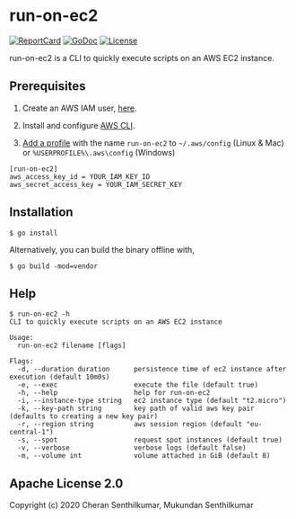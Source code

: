 # run-on-ec2
[![ReportCard][reportcard-image]][reportcard-url] [![GoDoc][godoc-image]][godoc-url] [![License][license-image]][license-url]

run-on-ec2 is a CLI to quickly execute scripts on an AWS EC2 instance.

## Prerequisites
1. Create an AWS IAM user, [here](https://console.aws.amazon.com/iam/home?#/users).

2. Install and configure [AWS CLI](https://docs.aws.amazon.com/cli/latest/userguide/cli-chap-welcome.html).

3. [Add a profile](https://docs.aws.amazon.com/cli/latest/userguide/cli-configure-profiles.html) with the name `run-on-ec2` to `~/.aws/config` (Linux & Mac) or `%USERPROFILE%\.aws\config` (Windows) 
```
[run-on-ec2]
aws_access_key_id = YOUR_IAM_KEY_ID
aws_secret_access_key = YOUR_IAM_SECRET_KEY
```

## Installation
```
$ go install
```

Alternatively, you can build the binary offline with,
```
$ go build -mod=vendor
```

## Help
```
$ run-on-ec2 -h
CLI to quickly execute scripts on an AWS EC2 instance

Usage:
  run-on-ec2 filename [flags]

Flags:
  -d, --duration duration      persistence time of ec2 instance after execution (default 10m0s)
  -e, --exec                   execute the file (default true)
  -h, --help                   help for run-on-ec2
  -i, --instance-type string   ec2 instance type (default "t2.micro")
  -k, --key-path string        key path of valid aws key pair (defaults to creating a new key pair)
  -r, --region string          aws session region (default "eu-central-1")
  -s, --spot                   request spot instances (default true)
  -v, --verbose                verbose logs (default false)
  -m, --volume int             volume attached in GiB (default 8)
```

## Apache License 2.0
  Copyright (c) 2020 Cheran Senthilkumar, Mukundan Senthilkumar

[reportcard-url]: https://goreportcard.com/report/github.com/cheran-senthil/run-on-ec2
[reportcard-image]: https://goreportcard.com/badge/github.com/cheran-senthil/run-on-ec2
[godoc-url]: https://godoc.org/github.com/cheran-senthil/run-on-ec2
[godoc-image]: https://godoc.org/github.com/cheran-senthil/run-on-ec2?status.svg
[license-url]: https://opensource.org/licenses/Apache-2.0
[license-image]: https://img.shields.io/badge/License-Apache%202.0-blue.svg
